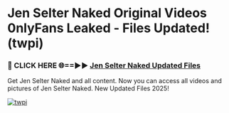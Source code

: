 # Jen Selter Naked Original Videos 0nlyFans Leaked - Files Updated! (twpi)

<h3>🔴 CLICK HERE 🌐==►► <a href="https://tinyurl.com/yckcrads" rel="nofollow">Jen Selter Naked Updated Files</a></h3>

Get Jen Selter Naked and all content. Now you can access all videos and pictures of Jen Selter Naked. New Updated Files 2025!

[![twpi](https://i.imgur.com/hpKpOFt.gif)](https://tinyurl.com/yckcrads)
